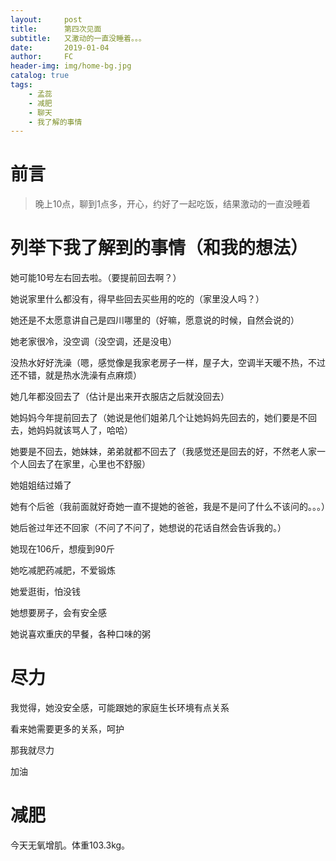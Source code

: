 ```yaml
---
layout:     post
title:      第四次见面
subtitle:   又激动的一直没睡着。。。
date:       2019-01-04
author:     FC
header-img: img/home-bg.jpg
catalog: true
tags:
    - 孟蕊
    - 减肥
    - 聊天
    - 我了解的事情
---
```



# 前言

>晚上10点，聊到1点多，开心，约好了一起吃饭，结果激动的一直没睡着


# 列举下我了解到的事情（和我的想法）

她可能10号左右回去啦。（要提前回去啊？）

她说家里什么都没有，得早些回去买些用的吃的（家里没人吗？）

她还是不太愿意讲自己是四川哪里的（好嘛，愿意说的时候，自然会说的）

她老家很冷，没空调（没空调，还是没电）

没热水好好洗澡（嗯，感觉像是我家老房子一样，屋子大，空调半天暖不热，不过还不错，就是热水洗澡有点麻烦）

她几年都没回去了（估计是出来开衣服店之后就没回去）

她妈妈今年提前回去了（她说是他们姐弟几个让她妈妈先回去的，她们要是不回去，她妈妈就该骂人了，哈哈）

她要是不回去，她妹妹，弟弟就都不回去了（我感觉还是回去的好，不然老人家一个人回去了在家里，心里也不舒服）

她姐姐结过婚了

她有个后爸（我前面就好奇她一直不提她的爸爸，我是不是问了什么不该问的。。。）

她后爸过年还不回家（不问了不问了，她想说的花话自然会告诉我的。）

她现在106斤，想瘦到90斤

她吃减肥药减肥，不爱锻炼

她爱逛街，怕没钱

她想要房子，会有安全感

她说喜欢重庆的早餐，各种口味的粥



# 尽力

我觉得，她没安全感，可能跟她的家庭生长环境有点关系

看来她需要更多的关系，呵护

那我就尽力

加油



# 减肥

今天无氧增肌。体重103.3kg。
